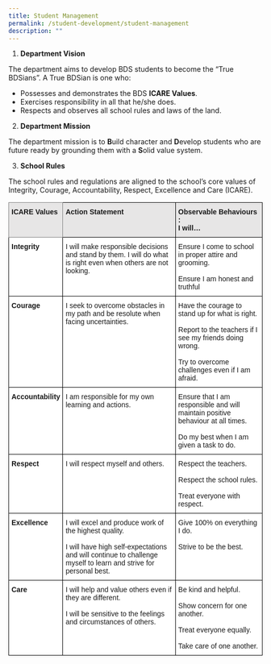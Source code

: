 ```yaml
---
title: Student Management
permalink: /student-development/student-management
description: ""
---
```

1.    **Department Vision**

The department aims to develop BDS students to become the “True BDSians”.  A True BDSian is one who:

* Possesses and demonstrates the BDS **ICARE Values**.
* Exercises responsibility in all that he/she does.
* Respects and observes all school rules and laws of the land.

2.    **Department Mission**

The department mission is to **B**uild character and **D**evelop students who are future ready by grounding them with a **S**olid value system.

 3.    **School Rules** 

The school rules and regulations are aligned to the school’s core values of Integrity, Courage, Accountability, Respect, Excellence and Care (ICARE).


<style type="text/css">
.tg  {border-collapse:collapse;border-spacing:0;}
.tg td{border-color:black;border-style:solid;border-width:1px;font-family:Arial, sans-serif;font-size:14px;
  overflow:hidden;padding:10px 5px;word-break:normal;}
.tg th{border-color:black;border-style:solid;border-width:1px;font-family:Arial, sans-serif;font-size:14px;
  font-weight:normal;overflow:hidden;padding:10px 5px;word-break:normal;}
.tg .tg-jhp2{background-color:#E7E6E6;border-color:inherit;font-weight:bold;text-align:left;vertical-align:top}
.tg .tg-bcfl{background-color:#E7E6E6;font-weight:bold;text-align:left;vertical-align:top}
.tg .tg-dgl5{background-color:#FFF;font-weight:bold;text-align:left;vertical-align:top}
.tg .tg-ktyi{background-color:#FFF;text-align:left;vertical-align:top}
</style>
<table class="tg">
<thead>
  <tr>
    <th class="tg-jhp2">ICARE Values</th>
    <th class="tg-bcfl">Action Statement</th>
    <th class="tg-bcfl">Observable Behaviours :<br>I will…</th>
  </tr>
</thead>
<tbody>
  <tr>
    <td class="tg-dgl5">Integrity</td>
    <td class="tg-ktyi">I will make responsible decisions and stand by them. I will do what is right even when others are not looking.<br> </td>
    <td class="tg-ktyi">Ensure I come to school in proper attire and grooming.<br> <br>Ensure I am honest and truthful</td>
  </tr>
  <tr>
    <td class="tg-dgl5">Courage</td>
    <td class="tg-ktyi">I seek to overcome obstacles in my path and be resolute when facing uncertainties.<br> </td>
    <td class="tg-ktyi">Have the courage to stand up for what is right.<br> <br>Report to the teachers if I see my friends doing wrong.<br> <br>Try to overcome challenges even if I am afraid.<br> </td>
  </tr>
  <tr>
    <td class="tg-dgl5">Accountability<br> </td>
    <td class="tg-ktyi">I am responsible for my own learning and actions.</td>
    <td class="tg-ktyi">Ensure that I am responsible and will maintain positive behaviour at all times.<br> <br>Do my best when I am given a task to do.<br> </td>
  </tr>
  <tr>
    <td class="tg-dgl5">Respect</td>
    <td class="tg-ktyi">I will respect myself and others.<br> </td>
    <td class="tg-ktyi">Respect the teachers.<br> <br>Respect the school rules.<br> <br>Treat everyone with respect.<br> </td>
  </tr>
  <tr>
    <td class="tg-dgl5">Excellence</td>
    <td class="tg-ktyi">I will excel and produce work of the highest quality.<br> <br>I will have high self-expectations and will continue to challenge myself to learn and strive for personal best.<br> </td>
    <td class="tg-ktyi">Give 100% on everything I do.<br> <br>Strive to be the best.</td>
  </tr>
  <tr>
    <td class="tg-dgl5">Care</td>
    <td class="tg-ktyi">I will help and value others even if they are different.<br> <br>I will be sensitive to the feelings and circumstances of others.</td>
    <td class="tg-ktyi">Be kind and  helpful.<br> <br>Show concern for one another.<br> <br>Treat everyone equally.<br> <br>Take care of one another.</td>
  </tr>
</tbody>
</table>